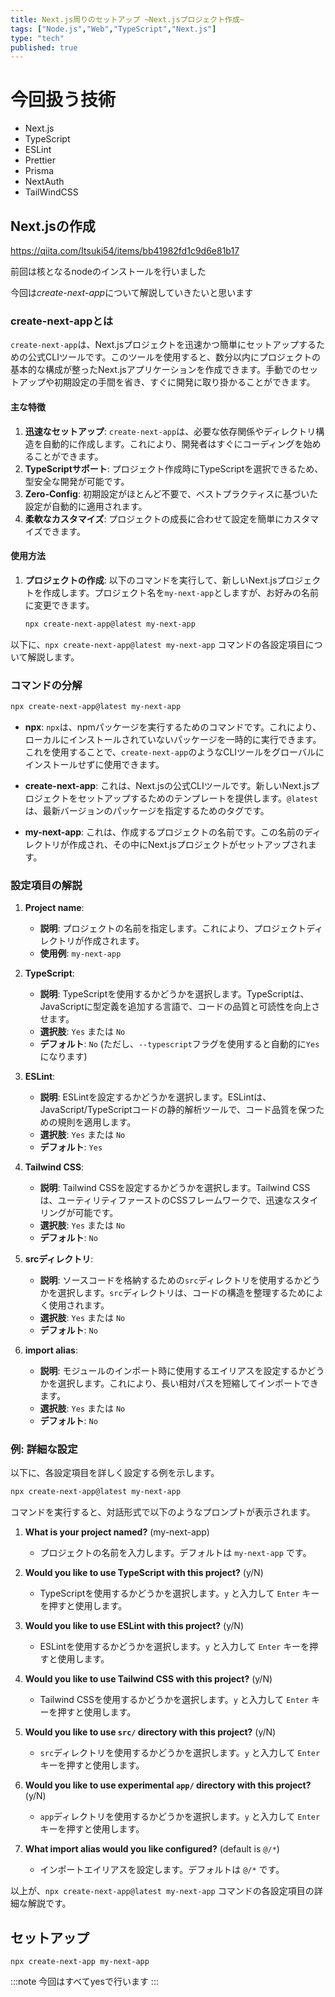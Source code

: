 ```yaml
---
title: Next.js周りのセットアップ ~Next.jsプロジェクト作成~
tags: ["Node.js","Web","TypeScript","Next.js"]
type: "tech"
published: true
---
```


# 今回扱う技術
- Next.js
- TypeScript
- ESLint
- Prettier
- Prisma
- NextAuth
- TailWindCSS

## Next.jsの作成

https://qiita.com/Itsuki54/items/bb41982fd1c9d6e81b17

前回は核となるnodeのインストールを行いました

今回は*create-next-app*について解説していきたいと思います

### create-next-appとは

`create-next-app`は、Next.jsプロジェクトを迅速かつ簡単にセットアップするための公式CLIツールです。このツールを使用すると、数分以内にプロジェクトの基本的な構成が整ったNext.jsアプリケーションを作成できます。手動でのセットアップや初期設定の手間を省き、すぐに開発に取り掛かることができます。

#### 主な特徴

1. **迅速なセットアップ**: `create-next-app`は、必要な依存関係やディレクトリ構造を自動的に作成します。これにより、開発者はすぐにコーディングを始めることができます。
2. **TypeScriptサポート**: プロジェクト作成時にTypeScriptを選択できるため、型安全な開発が可能です。
3. **Zero-Config**: 初期設定がほとんど不要で、ベストプラクティスに基づいた設定が自動的に適用されます。
4. **柔軟なカスタマイズ**: プロジェクトの成長に合わせて設定を簡単にカスタマイズできます。

#### 使用方法

1. **プロジェクトの作成**:
   以下のコマンドを実行して、新しいNext.jsプロジェクトを作成します。プロジェクト名を`my-next-app`としますが、お好みの名前に変更できます。
   ```bash
   npx create-next-app@latest my-next-app
   ```

以下に、`npx create-next-app@latest my-next-app` コマンドの各設定項目について解説します。

### コマンドの分解

```bash
npx create-next-app@latest my-next-app
```

- **npx**: `npx`は、npmパッケージを実行するためのコマンドです。これにより、ローカルにインストールされていないパッケージを一時的に実行できます。これを使用することで、`create-next-app`のようなCLIツールをグローバルにインストールせずに使用できます。

- **create-next-app**: これは、Next.jsの公式CLIツールです。新しいNext.jsプロジェクトをセットアップするためのテンプレートを提供します。`@latest`は、最新バージョンのパッケージを指定するためのタグです。

- **my-next-app**: これは、作成するプロジェクトの名前です。この名前のディレクトリが作成され、その中にNext.jsプロジェクトがセットアップされます。

### 設定項目の解説

1. **Project name**:
   - **説明**: プロジェクトの名前を指定します。これにより、プロジェクトディレクトリが作成されます。
   - **使用例**: `my-next-app`

2. **TypeScript**:
   - **説明**: TypeScriptを使用するかどうかを選択します。TypeScriptは、JavaScriptに型定義を追加する言語で、コードの品質と可読性を向上させます。
   - **選択肢**: `Yes` または `No`
   - **デフォルト**: `No` (ただし、`--typescript`フラグを使用すると自動的に`Yes`になります)

3. **ESLint**:
   - **説明**: ESLintを設定するかどうかを選択します。ESLintは、JavaScript/TypeScriptコードの静的解析ツールで、コード品質を保つための規則を適用します。
   - **選択肢**: `Yes` または `No`
   - **デフォルト**: `Yes`

4. **Tailwind CSS**:
   - **説明**: Tailwind CSSを設定するかどうかを選択します。Tailwind CSSは、ユーティリティファーストのCSSフレームワークで、迅速なスタイリングが可能です。
   - **選択肢**: `Yes` または `No`
   - **デフォルト**: `No`

5. **srcディレクトリ**:
   - **説明**: ソースコードを格納するための`src`ディレクトリを使用するかどうかを選択します。`src`ディレクトリは、コードの構造を整理するためによく使用されます。
   - **選択肢**: `Yes` または `No`
   - **デフォルト**: `No`

6. **import alias**:
   - **説明**: モジュールのインポート時に使用するエイリアスを設定するかどうかを選択します。これにより、長い相対パスを短縮してインポートできます。
   - **選択肢**: `Yes` または `No`
   - **デフォルト**: `No`

### 例: 詳細な設定

以下に、各設定項目を詳しく設定する例を示します。

```bash
npx create-next-app@latest my-next-app
```

コマンドを実行すると、対話形式で以下のようなプロンプトが表示されます。

1. **What is your project named?** (my-next-app)
   - プロジェクトの名前を入力します。デフォルトは `my-next-app` です。

2. **Would you like to use TypeScript with this project?** (y/N)
   - TypeScriptを使用するかどうかを選択します。`y` と入力して `Enter` キーを押すと使用します。

3. **Would you like to use ESLint with this project?** (y/N)
   - ESLintを使用するかどうかを選択します。`y` と入力して `Enter` キーを押すと使用します。

4. **Would you like to use Tailwind CSS with this project?** (y/N)
   - Tailwind CSSを使用するかどうかを選択します。`y` と入力して `Enter` キーを押すと使用します。

5. **Would you like to use `src/` directory with this project?** (y/N)
   - `src`ディレクトリを使用するかどうかを選択します。`y` と入力して `Enter` キーを押すと使用します。

6. **Would you like to use experimental `app/` directory with this project?** (y/N)
   - `app`ディレクトリを使用するかどうかを選択します。`y` と入力して `Enter` キーを押すと使用します。

7. **What import alias would you like configured?** (default is `@/*`)
   - インポートエイリアスを設定します。デフォルトは `@/*` です。

以上が、`npx create-next-app@latest my-next-app` コマンドの各設定項目の詳細な解説です。

## セットアップ

```
npx create-next-app my-next-app
```

:::note
今回はすべてyesで行います
:::
